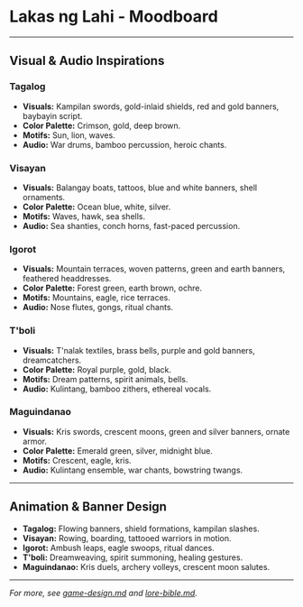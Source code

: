 # Lakas ng Lahi - Moodboard

---

## Visual & Audio Inspirations

### Tagalog
- **Visuals:** Kampilan swords, gold-inlaid shields, red and gold banners, baybayin script.
- **Color Palette:** Crimson, gold, deep brown.
- **Motifs:** Sun, lion, waves.
- **Audio:** War drums, bamboo percussion, heroic chants.

### Visayan
- **Visuals:** Balangay boats, tattoos, blue and white banners, shell ornaments.
- **Color Palette:** Ocean blue, white, silver.
- **Motifs:** Waves, hawk, sea shells.
- **Audio:** Sea shanties, conch horns, fast-paced percussion.

### Igorot
- **Visuals:** Mountain terraces, woven patterns, green and earth banners, feathered headdresses.
- **Color Palette:** Forest green, earth brown, ochre.
- **Motifs:** Mountains, eagle, rice terraces.
- **Audio:** Nose flutes, gongs, ritual chants.

### T'boli
- **Visuals:** T'nalak textiles, brass bells, purple and gold banners, dreamcatchers.
- **Color Palette:** Royal purple, gold, black.
- **Motifs:** Dream patterns, spirit animals, bells.
- **Audio:** Kulintang, bamboo zithers, ethereal vocals.

### Maguindanao
- **Visuals:** Kris swords, crescent moons, green and silver banners, ornate armor.
- **Color Palette:** Emerald green, silver, midnight blue.
- **Motifs:** Crescent, eagle, kris.
- **Audio:** Kulintang ensemble, war chants, bowstring twangs.

---

## Animation & Banner Design
- **Tagalog:** Flowing banners, shield formations, kampilan slashes.
- **Visayan:** Rowing, boarding, tattooed warriors in motion.
- **Igorot:** Ambush leaps, eagle swoops, ritual dances.
- **T'boli:** Dreamweaving, spirit summoning, healing gestures.
- **Maguindanao:** Kris duels, archery volleys, crescent moon salutes.

---

*For more, see [game-design.md](./game-design.md) and [lore-bible.md](./lore-bible.md).* 